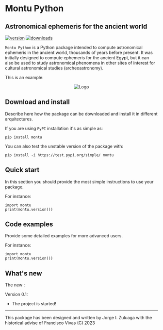 # Montu Python
## Astronomical ephemeris for the ancient world

<!-- This are visual tags that you may add to your package at the beginning with useful information on your package --> 
[![version](https://img.shields.io/pypi/v/montu?color=blue)](https://pypi.org/project/montu/)
[![downloads](https://img.shields.io/pypi/dw/montu)](https://pypi.org/project/montu/)

`Montu Python` is a Python package intended to compute astronomical ephemeris in the ancient world, thousands of years before present.
It was initially designed to compute ephemeris for the ancient Egypt, but it can also be used to study astronomical 
phenomena in other sites of interest for cultural astronomical studies (archeoastronomy).

This is an example:

<p align="center"><img src="https://github.com/seap-udea/MontuPython/blob/main/montu/data/montu.png?raw=true" alt="Logo""/></p>

## Download and install

Describe here how the package can be downloaded and install it in
different arquitectures.

If you are using `PyPI` installation it's as simple as:

```
pip install montu
```

You can also test the unstable version of the package with:

```
pip install -i https://test.pypi.org/simple/ montu
```

## Quick start

In this section you should provide the most simple instructions to use
your package.

For instance:

```
import montu
print(montu.version())
```

## Code examples

Provide some detailed examples for more advanced users.

For instance:

```
import montu
print(montu.version())
```

## What's new

The new :

Version 0.1:

- The project is started!

------------

This package has been designed and written by Jorge I. Zuluaga with the historical advise of Francisco Vivas (C) 2023
